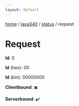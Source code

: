 ```yaml
---
layout: default
---
```


[home](/)  /  [java340](/protocol/java340)  /  [status](/protocol/java340/status)  /  request

# Request

**Id**: 0

**Id** (hex): 00

**Id** (bin): 00000000

**Clientbound**: ✖️

**Serverbound**: ✔️

